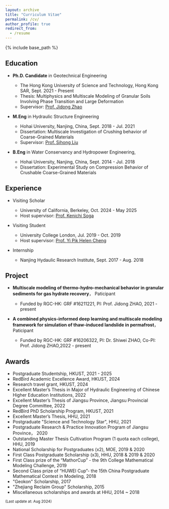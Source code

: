 ```yaml
---
layout: archive
title: "Curriculum Vitae"
permalink: /cv/
author_profile: true
redirect_from:
  - /resume
---
```

{% include base_path %}

Education
-----
* __Ph.D. Candidate__ in Geotechnical Engineering
  * The Hong Kong University of Science and Technology, Hong Kong SAR, Sept. 2021 - Present
  * Thesis: Multiphysics and Multiscale Modeling of Granular Soils Involving Phase Transition and Large Deformation
  * Supervisor: [Prof. Jidong Zhao](http://jzhao.people.ust.hk/group.html)

* __M.Eng__ in Hydraulic Structure Engineering
  * Hohai University, Nanjing, China, Sept. 2018 - Jul. 2021
  * Dissertation: Multiscale Investigation of Crushing behavior of Coarse-Grained Materials
  * Supervisor: [Prof. Sihong Liu](https://www.shliu.com/)

* __B.Eng__ in Water Conservancy and Hydropower Engineering, 
  * Hohai University, Nanjing, China, Sept. 2014 - Jul. 2018
  * Dissertation: Experimental Study on Compression Behavior of Crushable Coarse-Grained Materials 

Experience
-----
* Visiting Scholar	
  * University of California, Berkeley, Oct. 2024 - May 2025
  * Host supervisor: [Prof. Kenichi Soga](http://geomechanics.berkeley.edu/people/soga/)

* Visiting Student	
  * University College London, Jul. 2019 - Oct. 2019
  * Host supervisor: [Prof. Yi Pik Helen Cheng](https://profiles.ucl.ac.uk/6010)

* Internship	
  * Nanjing Hydaulic Research Institute, Sept. 2017 - Aug. 2018

Project
-----
* __Multiscale modeling of thermo-hydro-mechanical behavior in granular sediments for gas hydrate recovery__， Paticipant
  * Funded by RGC-HK: GRF #16211221, PI: Prof. Jidong ZHAO, 2021 - present

* __A combined physics-informed deep learning and multiscale modeling framework for simulation of thaw-induced landslide in permafrost__， Paticipant
  * Funded by RGC-HK: GRF #16206322, PI: Dr. Shiwei ZHAO, Co-PI: Prof. Jidong ZHAO,2022 - present 

Awards
-----
* Postgraduate Studentship, HKUST, 2021 - 2025
* RedBird Academic Excellence Award, HKUST, 2024
* Research travel grant, HKUST, 2024
* Excellent Master’s Thesis in Major of Hydraulic Engineering of Chinese Higher Education Institutions, 2022
* Excellent Master’s Thesis of Jiangsu Province, Jiangsu Provincial Degree Committee, 2022
* RedBird PhD Scholarship Program, HKUST, 2021
* Excellent Master’s Thesis, HHU, 2021
* Postgraduate "Science and Technology Star", HHU, 2021
* Postgraduate Research & Practice Innovation Program of Jiangsu Province， 2020 
* Outstanding Master Thesis Cultivation Program (1 quota each college), HHU, 2019
* National Scholarship for Postgraduates (x2), MOE, 2019 & 2020
* First Class Postgraduate Scholarship (x3), HHU, 2018 & 2019 & 2020
* First Class prize of the “MathorCup” - the 9th College Mathematical Modeling Challenge, 2019  
* Second Class prize of “HUWEI Cup”- the 15th China Postgraduate Mathematical Contest in Modeling, 2018
* "Geokon" Scholarship, 2017 
* "Zhejiang Reclaim Group" Scholarship, 2015
* Miscellaneous scholarships and awards at HHU, 2014 ~ 2018


<body>
<p style="text-align:left;"><small>(Last update at: Aug 2024)</small></p>
</body>